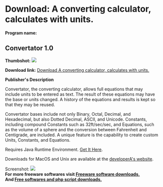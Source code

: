 # Download: A converting calculator, calculates with units.

**Program name:**

## Convertator 1.0

  
**Thumbshot:** ![](http://www.freewarefiles.com/screenshot/converrtator_md.jpg)   
  
**Download link:** [Download A converting calculator, calculates with units.](http://freesoftwares.boysofts.com/Convertator_program_60524.html)  
  


**Publisher's Description**  
  


Convertator, the converting calculator, allows full equations that may include units to be entered as text. The result of these equations may have the base or units changed. A history of the equations and results is kept so that they may be reused. 

Convertator bases include not only Binary, Octal, Decimal, and Hexadecimal, but also Dotted Decimal, ASCII, and Unicode. Constants, including compound Constants such as 32ft/sec/sec, and Equations, such as the volume of a sphere and the conversion between Fahrenheit and Centigrade, are included. A unique feature is the capability to create custom Units, Constants, and Equations.

Requires Java Runtime Environment. [Get It Here](http://www.java.com/en/download/manual.jsp).

Downloads for MacOS and Unix are available at the [developerA's website](http://www.ritasallc.com/?q=Convertator/download).

  
  
Screenshot: ![](http://www.freewarefiles.com/screenshot/converrtator.jpg)   
**For more freeware softwares visit [Freeware software downloads.](http://freesoftwares.boysofts.com/)**   
**And [Free softwares and php script downloads.](http://www.boysofts.com/)**
